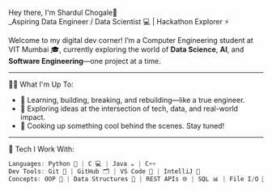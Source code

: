  Hey there, I'm Shardul Chogale👋  
_Aspiring Data Engineer / Data Scientist 💻 | Hackathon Explorer ⚡ 

Welcome to my digital dev corner! I’m a Computer Engineering student at VIT Mumbai 🎓, currently exploring the world of **Data Science**, **AI**, and **Software Engineering**—one project at a time.

---
👨‍💻 What I'm Up To:
- 🧠 Learning, building, breaking, and rebuilding—like a true engineer.
- 🌱 Exploring ideas at the intersection of tech, data, and real-world impact.
- 🤫 Cooking up something cool behind the scenes. Stay tuned!

---
🚀 Tech I Work With:
```c
Languages: Python 🐍 | C 💻 | Java ☕ | C++
Dev Tools: Git 🔧 | GitHub 🗂️ | VS Code 🧩 | IntelliJ 🚀
Concepts: OOP 🔄 | Data Structures 🌲 | REST APIs 🌐 | SQL 📊 | File I/O 📁
